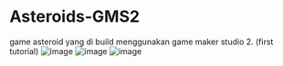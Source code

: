 # Asteroids-GMS2
game asteroid yang di build menggunakan game maker studio 2. (first tutorial)
![image](https://user-images.githubusercontent.com/39853838/54816380-ad863480-4cc6-11e9-9e88-e7c5a68d6708.png)
![image](https://user-images.githubusercontent.com/39853838/54816432-c989d600-4cc6-11e9-830e-923dcd8bc82b.png)
![image](https://user-images.githubusercontent.com/39853838/54816448-d1497a80-4cc6-11e9-929e-5e4808504d63.png)
